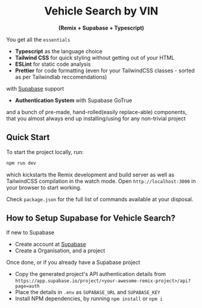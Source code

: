 <div align="center"><strong><h1>Vehicle Search by VIN</h1>(Remix + Supabase + Typescript)</strong></div>

You get all the `essentials`
- __Typescript__ as the language choice
- __Tailwind CSS__ for quick styling without getting out of your HTML
- __ESLint__ for static code analysis
- __Prettier__ for code formatting (even for your TailwindCSS classes - sorted as per Tailwindlab reccomendations)

with [Supabase](https://supabase.io/) support
- __Authentication System__ with Supabase GoTrue

and a bunch of pre-made, hand-rolled(easily replace-able) components, that you almost always end up installing/using for any non-trivial project

## Quick Start

To start the project locally, run:
```bash
npm run dev
```
which kickstarts the Remix development and build server as well as TailwindCSS compilation in the watch mode. Open `http://localhost:3000` in your browser to start working.

Check `package.json` for the full list of commands available at your disposal.

## How to Setup Supabase for Vehicle Search?
If new to Supabase
- Create account at [Supabase](https://app.supabase.io/)
- Create a Organisation, and a project

Once done, or if you already have a Supabase project
- Copy the generated project's API authentication details from `https://app.supabase.io/project/<your-awesome-remix-project>/api?page=auth`
- Place the details in `.env` as `SUPABASE_URL` and `SUPABASE_KEY`
- Install NPM dependencies, by running `npm install` or `npm i`
